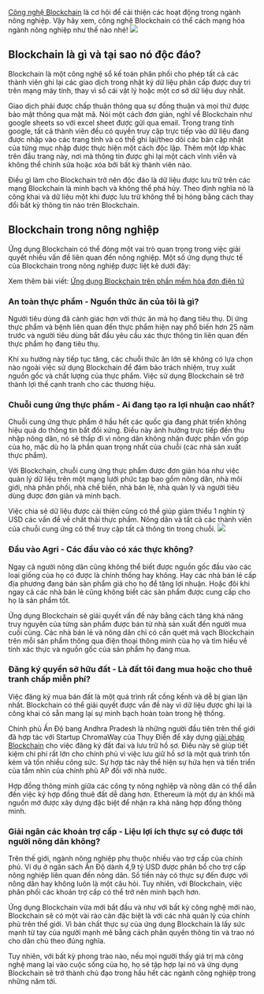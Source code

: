 [Công nghệ Blockchain](https://vakaxa.com/vi/giai-phap-blockchain/) là cơ hội để cải thiện các hoạt động trong ngành nông nghiệp. Vậy hãy xem, công nghệ Blockchain có thể cách mạng hóa ngành nông nghiệp như thế nào nhé! 
![](https://images.viblo.asia/087a5aeb-b0b5-490c-ad8b-628fa98cd09a.jpg)

## Blockchain là gì và tại sao nó độc đáo?
Blockchain là một công nghệ sổ kế toán phân phối cho phép tất cả các thành viên ghi lại các giao dịch trong nhật ký dữ liệu phân cấp được duy trì trên mạng máy tính, thay vì sổ cái vật lý hoặc một cơ sở dữ liệu duy nhất. 

Giao dịch phải được chấp thuận thông qua sự đồng thuận và mọi thứ được bảo mật thông qua mật mã. Nói một cách đơn giản, nghĩ về Blockchain như google sheets so với excel sheet được gửi qua email. Trong trang tính google, tất cả thành viên đều có quyền truy cập trực tiếp vào dữ liệu đang được nhập vào các trang tính và có thể ghi lại/theo dõi các bản cập nhật của từng mục nhập được thực hiện một cách độc lập. Thêm một lớp khác trên đầu trang này, nơi mà thông tin được ghi lại một cách vĩnh viễn và không thể chỉnh sửa hoặc xóa bởi bất kỳ thành viên nào.

Điều gì làm cho Blockchain trở nên độc đáo là dữ liệu được lưu trữ trên các mạng Blockchain là minh bạch và không thể phá hủy. Theo định nghĩa nó là công khai và dữ liệu một khi được lưu trữ không thể bị hỏng bằng cách thay đổi bất kỳ thông tin nào trên Blockchain.

## Blockchain trong nông nghiệp
Ứng dụng Blockchain có thể đóng một vai trò quan trọng trong việc giải quyết nhiều vấn đề liên quan đến nông nghiệp. Một số ứng dụng thực tế của Blockchain trong nông nghiệp được liệt kê dưới đây:

Xem thêm bài viết: [Ứng dụng Blockchain trên phần mềm hóa đơn điện tử](https://vakaxa.com/vi/dich-vu-ung-dung-blockchain-tren-phan-mem-hoa-don-dien-tu/)

### An toàn thực phẩm - Nguồn thức ăn của tôi là gì?

Người tiêu dùng đã cảnh giác hơn với thức ăn mà họ đang tiêu thụ. Dị ứng thực phẩm và bệnh liên quan đến thực phẩm hiện nay phổ biến hơn 25 năm trước và người tiêu dùng bắt đầu yêu cầu xác thực thông tin liên quan đến thực phẩm họ đang tiêu thụ. 

Khi xu hướng này tiếp tục tăng, các chuỗi thức ăn lớn sẽ không có lựa chọn nào ngoài việc sử dụng Blockchain để đảm bảo trách nhiệm, truy xuất nguồn gốc và chất lượng của thực phẩm. Việc sử dụng Blockchain sẽ trở thành lợi thế cạnh tranh cho các thương hiệu.

### Chuỗi cung ứng thực phẩm - Ai đang tạo ra lợi nhuận cao nhất?

Chuỗi cung ứng thực phẩm ở hầu hết các quốc gia đang phát triển không hiệu quả do thông tin bất đối xứng. Điều này ảnh hưởng trực tiếp đến thu nhập nông dân, nó sẽ thấp đi vì nông dân không nhận được phần vốn góp của họ, mặc dù họ là phần quan trọng nhất của chuỗi (các nhà sản xuất thực phẩm). 

Với Blockchain, chuỗi cung ứng thực phẩm được đơn giản hóa như việc quản lý dữ liệu trên một mạng lưới phức tạp bao gồm nông dân, nhà môi giới, nhà phân phối, nhà chế biến, nhà bán lẻ, nhà quản lý và người tiêu dùng được đơn giản và minh bạch. 

Việc chia sẻ dữ liệu được cải thiện cũng có thể giúp giảm thiểu 1 nghìn tỷ USD các vấn đề về chất thải thực phẩm. Nông dân và tất cả các thành viên của chuỗi cung ứng có thể truy cập tất cả thông tin trong chuỗi.
![](https://images.viblo.asia/6fa4059e-2d1d-4262-a06e-69fabbef50ce.jpg)

### Đầu vào Agri - Các đầu vào có xác thực không?

Ngay cả người nông dân cũng không thể biết được nguồn gốc đầu vào các loại giống của họ có được là chính thống hay không. Hay các nhà bán lẻ cấp địa phương đang bán sản phẩm giả cho họ để tăng lợi nhuận. Hoặc đôi khi ngay cả các nhà bán lẻ cũng không biết các sản phẩm được cung cấp cho họ là sản phẩm tốt. 

Ứng dụng Blockchain sẽ giải quyết vấn đề này bằng cách tăng khả năng truy nguyên của từng sản phẩm được bán từ nhà sản xuất đến người mua cuối cùng. Các nhà bán lẻ và nông dân chỉ có cần quét mã vạch Blockchain trên mỗi sản phẩm thông qua điện thoại thông minh của họ và tìm hiểu về tính xác thực và nguồn gốc của sản phẩm họ đang mua.

### Đăng ký quyền sở hữu đất - Là đất tôi đang mua hoặc cho thuê tranh chấp miễn phí?

Việc đăng ký mua bán đất là một quá trình rất cồng kềnh và dễ bị gian lận nhất. Blockchain có thể giải quyết được vấn đề này vì dữ liệu được ghi lại là công khai có sẵn mang lại sự minh bạch hoàn toàn trong hệ thống. 

Chính phủ Ấn Độ bang Andhra Pradesh là những người đầu tiên trên thế giới đã hợp tác với Startup ChromaWay của Thụy Điển để xây dựng [giải pháp Blockchain](https://vakaxa.com/vi/giai-phap-blockchain/) cho việc đăng ký đất đai và lưu trữ hồ sơ. Điều này sẽ giúp tiết kiệm chi phí rất lớn cho chính phủ vì việc lưu giữ hồ sơ là một quá trình tốn kém và tốn nhiều công sức. Sự hợp tác này thể hiện sự hứa hẹn và tiến triển của tầm nhìn của chính phủ AP đối với nhà nước. 

Hợp đồng thông minh giữa các công ty nông nghiệp và nông dân có thể dẫn đến việc ký hợp đồng thuê đất dễ dàng hơn. Ethereum là một dự án khối mã nguồn mở được xây dựng đặc biệt để nhận ra khả năng hợp đồng thông minh.

### Giải ngân các khoản trợ cấp - Liệu lợi ích thực sự có được tới người nông dân không?

Trên thế giới, ngành nông nghiệp phụ thuộc nhiều vào trợ cấp của chính phủ. Ví dụ ở ngân sách Ấn Độ dành 4,9 tỷ USD được phân bổ cho trợ cấp nông nghiệp liên quan đến nông dân. Số tiền này có thực sự đến được với nông dân hay không luôn là một câu hỏi. Tuy nhiên, với Blockchain, việc phân phối các khoản trợ cấp có thể trở nên minh bạch hơn.

Ứng dụng Blockchain vừa mới bắt đầu và như với bất kỳ công nghệ mới nào, Blockchain sẽ có một vài rào cản đặc biệt là với các nhà quản lý của chính phủ trên thế giới. Vì bản chất thực sự của ứng dụng Blockchain là lấy sức mạnh từ tay của người mạnh mẽ bằng cách phân quyền thông tin và trao nó cho dân chủ theo đúng nghĩa. 

Tuy nhiên, với bất kỳ phong trào nào, nếu mọi người thấy giá trị mà công nghệ mang lại vào cuộc sống của họ, họ sẽ tập hợp lại nó và ứng dụng Blockchain sẽ trở thành chủ đạo trong hầu hết các ngành công nghiệp trong những năm tới.